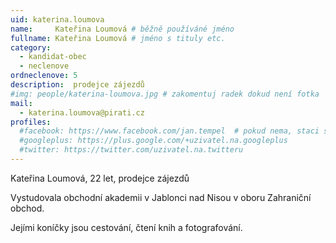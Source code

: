 ```yaml
---
uid: katerina.loumova
name:     Kateřina Loumová # běžně používáné jméno
fullname: Kateřina Loumová # jméno s tituly etc.
category:
  - kandidat-obec
  - neclenove
ordneclenove: 5  
description:  prodejce zájezdů
#img: people/katerina-loumova.jpg # zakomentuj radek dokud není fotka
mail:
  - katerina.loumova@pirati.cz
profiles:
  #facebook: https://www.facebook.com/jan.tempel  # pokud nema, staci smazat tuto radku
  #googleplus: https://plus.google.com/+uzivatel.na.googleplus
  #twitter: https://twitter.com/uzivatel.na.twitteru
---
```


Kateřina Loumová, 22 let, prodejce zájezdů

Vystudovala obchodní akademii v Jablonci nad Nisou v oboru Zahraniční obchod.

Jejími koníčky jsou cestování, čtení knih a fotografování.